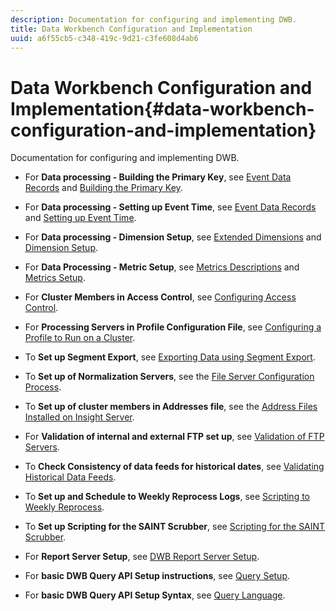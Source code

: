 ```yaml
---
description: Documentation for configuring and implementing DWB.
title: Data Workbench Configuration and Implementation
uuid: a6f55cb5-c348-419c-9d21-c3fe608d4ab6
---
```


# Data Workbench Configuration and Implementation{#data-workbench-configuration-and-implementation}

Documentation for configuring and implementing DWB.

* For **Data processing - Building the Primary Key**, see [Event Data Records](https://docs.adobe.com/content/help/en/data-workbench/using/dataset/c-ev-data-rec-fields.html) and [Building the Primary Key](../../../home/dwb-implement-overview/dwb-implement-configure/dwb-implement-primary-key.md#concept-04e756573bf14d8e953a983e209290bd). 

* For **Data processing - Setting up Event Time**, see [Event Data Records](https://docs.adobe.com/content/help/en/data-workbench/using/dataset/c-ev-data-rec-fields.html) and [Setting up Event Time](../../../home/dwb-implement-overview/dwb-implement-configure/dwb-implement-event-time.md#concept-7f84404b57e54d879411621660d20708). 

* For **Data processing - Dimension Setup**, see [Extended Dimensions](https://docs.adobe.com/content/help/en/data-workbench/using/dataset/extended-dimensions/c-abt-ex-dim.html) and [Dimension Setup](../../../home/dwb-implement-overview/dwb-implement-configure/dwb-implement-dim-setup.md#concept-cf6e1e55038042c3ac3ae5921316538f). 

* For **Data Processing - Metric Setup**, see [Metrics Descriptions](https://docs.adobe.com/content/help/en/analytics/components/variables/metrics/metricslist.html) and [Metrics Setup](../../../home/dwb-implement-overview/dwb-implement-configure/dwb-implement-metric-setup.md#concept-f568a931db5b4b62b7b1e7827c7f7bf6).

* For **Cluster Members in Access Control**, see [Configuring Access Control](https://docs.adobe.com/content/help/en/data-workbench/using/server-admin-install/admin-dwb-server/access-control/c-config-acs-ctrl.html). 

* For **Processing Servers in Profile Configuration File**, see [Configuring a Profile to Run on a Cluster](https://docs.adobe.com/content/help/en/data-workbench/using/server-admin-install/install-servers/insight-server-clusters/install-insight-server-cluster/c-config-prof-run-clstr.html). 

* To **Set up Segment Export**, see [Exporting Data using Segment Export](https://docs.adobe.com/content/help/en/data-workbench/using/client/export-data/c-exp-data-seg-exp.html). 

* To **Set up of Normalization Servers**, see the [File Server Configuration Process](https://docs.adobe.com/content/help/en/data-workbench/using/dataset/log-proc-config-file/c-ins-svr-file-svr-unit.html). 

* To **Set up of cluster members in Addresses file**, see the [Address Files Installed on Insight Server](https://docs.adobe.com/content/help/en/data-workbench/using/server-admin-install/install-servers/insight-server-dpu/server-network-location/c-addr-file-inst.html).

* For **Validation of internal and external FTP set up**, see [Validation of FTP Servers](../../../home/dwb-implement-overview/dwb-implement-configure/dwb-implement-validation-ftp.md#concept-8b677e0581c1490ebfbefdbedaf28d54). 

* To **Check Consistency of data feeds for historical dates**, see [Validating Historical Data Feeds](../../../home/dwb-implement-overview/dwb-implement-configure/dwb-implement-datafeeds-historical.md#concept-03639f41b5944a018095b467e6a08b4b). 

* To **Set up and Schedule to Weekly Reprocess Logs**, see [Scripting to Weekly Reprocess](../../../home/dwb-implement-overview/dwb-implement-configure/dwb-implement-reprocess-scripting.md#concept-60529e12d6d94386a02c1c6fdedf0295). 

* To **Set up Scripting for the SAINT Scrubber**, see [Scripting for the SAINT Scrubber](../../../home/dwb-implement-overview/dwb-implement-configure/dwb-implement-saint-scripting.md#concept-8631931cd7f14d64a97c426f3bc7a076). 

* For **Report Server Setup**, see [DWB Report Server Setup](https://docs.adobe.com/content/help/en/data-workbench/using/client/qry-lang-syntx/c-qry-lang-syntx.html).

* For **basic DWB Query API Setup instructions**, see [Query Setup](../../../home/dwb-implement-overview/dwb-implement-configure/dwb-implement-query-api.md#concept-94a135c593fe47dcb2f1e06abab6c78b). 

* For **basic DWB Query API Setup Syntax**, see [Query Language](https://docs.adobe.com/content/help/en/data-workbench/using/client/qry-lang-syntx/c-qry-lang-syntx.html).
